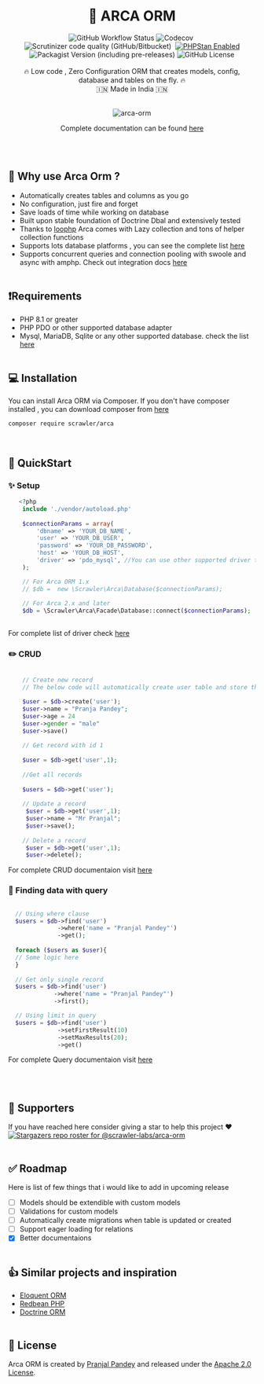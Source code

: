 <div align="center">
<h1> 🚀 ARCA ORM</h1>
<img alt="GitHub Workflow Status" src="https://img.shields.io/github/actions/workflow/status/scrawler-labs/arca-orm/tests.yml?style=flat-square">&nbsp;<img alt="Codecov" src="https://img.shields.io/codecov/c/github/scrawler-labs/arca-orm?style=flat-square">&nbsp;<img alt="Scrutinizer code quality (GitHub/Bitbucket)" src="https://img.shields.io/scrutinizer/quality/g/scrawler-labs/arca-orm?style=flat-square">&nbsp;
<a href="https://github.com/scrawler-labs/app/actions/workflows/main.yml"><img src="https://img.shields.io/badge/PHPStan-enabled-brightgreen.svg?style=flat-square" alt="PHPStan Enabled"></a>
<img alt="Packagist Version (including pre-releases)" src="https://img.shields.io/packagist/v/scrawler/arca?include_prereleases&style=flat-square">&nbsp;<img alt="GitHub License" src="https://img.shields.io/github/license/scrawler-labs/arca-orm?color=blue&style=flat-square">
<br><br>
🔥 Low code , Zero Configuration ORM that creates models, config, database and tables on the fly. 🔥<br>
 🇮🇳 Made in India 🇮🇳
<br><br>
   
![arca-orm](https://user-images.githubusercontent.com/7591484/170266248-62e23e46-241c-4063-93b8-772eb0de51b0.gif)
 
 Complete documentation can be found [here](http://component.scrawlerlabs.com/arca-orm)
</div>
<br><br>

## 🤔 Why use Arca Orm ?
- Automatically creates tables and columns as you go
- No configuration, just fire and forget
- Save loads of time while working on database
- Built upon stable foundation of Doctrine Dbal and extensively tested
- Thanks to [loophp](https://github.com/loophp/collection) Arca comes with Lazy collection and tons of helper collection functions
- Supports lots database platforms , you can see the complete list [here](https://component.scrawlerlabs.com/arca-orm/database/)
- Supports concurrent queries and connection pooling with swoole and async with amphp. Check out integration docs [here](https://component.scrawlerlabs.com/arca-orm/swoole/)
<br><br>

## ❗Requirements
- PHP 8.1 or greater
- PHP PDO or other supported database adapter
- Mysql, MariaDB, Sqlite or any other supported database. check the list [here](https://component.scrawlerlabs.com/arca-orm/database/)
<br><br>
## 💻 Installation
You can install Arca ORM via Composer. If you don't have composer installed , you can download composer from [here](https://getcomposer.org/download/)

```
composer require scrawler/arca
```
<br>

## 🏁  QuickStart

### ✨ Setup
```php
   <?php
    include './vendor/autoload.php'
    
    $connectionParams = array(
        'dbname' => 'YOUR_DB_NAME',
        'user' => 'YOUR_DB_USER',
        'password' => 'YOUR_DB_PASSWORD',
        'host' => 'YOUR_DB_HOST',
        'driver' => 'pdo_mysql', //You can use other supported driver this is the most basic mysql driver
    );

    // For Arca ORM 1.x
    // $db =  new \Scrawler\Arca\Database($connectionParams);
    
    // For Arca 2.x and later 
    $db = \Scrawler\Arca\Facade\Database::connect($connectionParams);
    
```
For complete list of driver check [here](https://component.scrawlerlabs.com/arca-orm/database/)
    
### ✏️ CRUD
```php

    // Create new record
    // The below code will automatically create user table and store the record

    $user = $db->create('user');
    $user->name = "Pranja Pandey";
    $user->age = 24
    $user->gender = "male"
    $user->save()
    
    // Get record with id 1
    
    $user = $db->get('user',1);
    
    //Get all records
    
    $users = $db->get('user');
    
    // Update a record
     $user = $db->get('user',1);
     $user->name = "Mr Pranjal";
     $user->save();
     
    // Delete a record
     $user = $db->get('user',1);
     $user->delete();

```
For complete CRUD documentaion visit [here](https://component.scrawlerlabs.com/arca-orm/crud/)

### 🔎 Finding data with query
```php

  // Using where clause
  $users = $db->find('user')
              ->where('name = "Pranjal Pandey"')
              ->get();
              
  foreach ($users as $user){
  // Some logic here 
  }
  
  // Get only single record
  $users = $db->find('user')
             ->where('name = "Pranjal Pandey"')
             ->first();  

  // Using limit in query
  $users = $db->find('user')
              ->setFirstResult(10)
              ->setMaxResults(20);
              ->get()

```
For complete Query documentaion visit [here](https://component.scrawlerlabs.com/arca-orm/finding/)

<br><br>
## 👏 Supporters
If you have reached here consider giving a star to help this project ❤️ 
[![Stargazers repo roster for @scrawler-labs/arca-orm](https://reporoster.com/stars/dark/notext/scrawler-labs/arca-orm)](https://github.com/scrawler-labs/arca-orm/stargazers)
<br><br>

## ✅ Roadmap
Here is list of few things that i would like to add in upcoming release
- [ ] Models should be extendible with custom models
- [ ] Validations for custom models
- [ ] Automatically create migrations when table is updated or created
- [ ] Support eager loading for relations
- [X] Better documentaions
<br><br>

## 👍 Similar projects and inspiration
- [Eloquent ORM](https://laravel.com/docs/5.0/eloquent)
- [Redbean PHP](https://redbeanphp.com/index.php)
- [Doctrine ORM](https://www.doctrine-project.org/projects/doctrine-orm/en/2.11/index.html)
<br><br>

## 📄 License
Arca ORM is created by [Pranjal Pandey](https://www.github.com/ipranjal) and released under the [Apache 2.0 License](https://github.com/scrawler-labs/arca-orm/blob/main/LICENSE).
